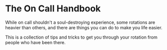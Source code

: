 # The On Call Handbook

While on call shouldn't a soul-destroying experience, some rotations are heavier than others, and there are things you can do to make you life easier.

This is a collection of tips and tricks to get you through your rotation from people who have been there.
